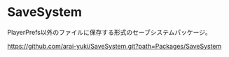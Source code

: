 # SaveSystem
PlayerPrefs以外のファイルに保存する形式のセーブシステムパッケージ。

https://github.com/arai-yuki/SaveSystem.git?path=Packages/SaveSystem
